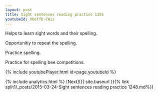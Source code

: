 ```yaml
---
layout: post
title: Sight sentences reading practice 1355
youtubeId: XUeffb-CWis
---
```

 
 
Helps to learn sight words and their spelling.

Opportunitiy to repeat the spelling. 

Practice spelling. 
 
Practice for spelling bee competitions. 
 
{% include youtubePlayer.html id=page.youtubeId %}
 
 
{% include analytics.html %} 
[Next]({{ site.baseurl }}{% link  split1/_posts/2015-03-24-Sight sentences reading practice 1248.md%})
 
